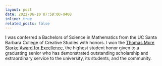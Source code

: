```yaml
---
layout: post
date: 2022-06-10 07:59:00-0400
inline: true
related_posts: false
---
```


I was conferred a Bachelors of Science in Mathematics from the UC Santa Barbara College of Creative Studies with honors. I won the [Thomas More Storke Award for Excellence](https://news.ucsb.edu/2022/020651/going-out-top), the highest student honor given to a graduating senior who has demonstrated outstanding scholarship and extraordinary service to the university, its students, and the community. 
